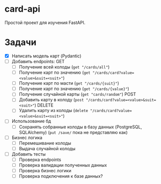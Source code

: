 # card-api
Простой проект для изучения FastAPI.

# Задачи
- [X] Написать модель карт (Pydantic)
- [ ] Добавить endpoints:
	GET
	- [ ] Получение всей колоды (`get "/cards/all"`)
	- [ ] Получение карт по значению (`get "/cards/card?value=<value>&suit=<suit>"`)
	- [ ] Получение карт по масти (`get "/cards/{suit}"`)
	- [ ] Получение карт по значению (`get "/cards/{value}"`)
	- [ ] Получение случайной карты (`get "cards/random"`)
	POST
	- [ ] Добавить карту в колоду (`post "/cards/card?value=<value>&suit=<suit>"`)
	DELETE
	- [ ] Удалить карту из колоды (`delete "/cards/card?value=<value>&suit=<suit>"`)
- [ ] Использование бд
	- [ ] Сохранять собранные колоды в базу данных (PostgreSQL, SQLAlchemy) (`put /save/` пока не представляю как)
- [ ] Бизнес логика
	- [ ] Перемешивание колоды
	- [ ] Выдача случайной колоды
- [ ] Добавить тесты
    - [ ] Проверка endpoints
    - [ ] Проверка валидации полученных данных
    - [ ] Проверка бизнес логики
    - [ ] Проверка подключения к базе данных?

